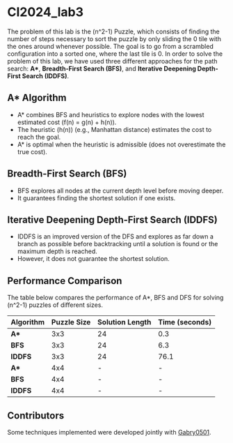 # CI2024_lab3

The problem of this lab is the \(n^2-1\) Puzzle, which consists of finding the number of steps necessary to sort the puzzle by only sliding the 0 tile with the ones around whenever possible. The goal is to go from a scrambled configuration into a sorted one, where the last tile is 0. In order to solve the problem of this lab, we have used three different approaches for the path search: **A\***, **Breadth-First Search (BFS)**, and **Iterative Deepening Depth-First Search (IDDFS)**. 


## **A\*** Algorithm

- A\* combines BFS and heuristics to explore nodes with the lowest estimated cost \(f(n) = g(n) + h(n)\).
- The heuristic \(h(n)\) (e.g., Manhattan distance) estimates the cost to reach the goal.
- A\* is optimal when the heuristic is admissible (does not overestimate the true cost).


## **Breadth-First Search (BFS)**

- BFS explores all nodes at the current depth level before moving deeper.
- It guarantees finding the shortest solution if one exists.


## **Iterative Deepening Depth-First Search (IDDFS)**

- IDDFS is an improved version of the DFS and explores as far down a branch as possible before backtracking until a solution is found or the maximum depth is reached.
- However, it does not guarantee the shortest solution.


## **Performance Comparison**

The table below compares the performance of A\*, BFS and DFS for solving \(n^2-1\) puzzles of different sizes.

| Algorithm | Puzzle Size | Solution Length | Time (seconds) | 
|-----------|-------------|-----------------|----------------|
| **A\***   | 3x3         | 24              | 0.3            | 
| **BFS**   | 3x3         | 24              | 6.3            |
| **IDDFS**   | 3x3         | 24              | 76.1            | 
| **A\***   | 4x4         | -              | -             |
| **BFS**   | 4x4         | -              | -            | 
| **IDDFS**   | 4x4         | -             | -            | 


## Contributors
Some techniques implemented were developed jointly with [Gabry0501](https://github.com/Gabry323387/).

